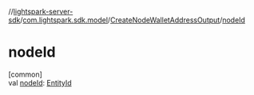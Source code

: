 //[lightspark-server-sdk](../../../index.md)/[com.lightspark.sdk.model](../index.md)/[CreateNodeWalletAddressOutput](index.md)/[nodeId](node-id.md)

# nodeId

[common]\
val [nodeId](node-id.md): [EntityId](../-entity-id/index.md)
